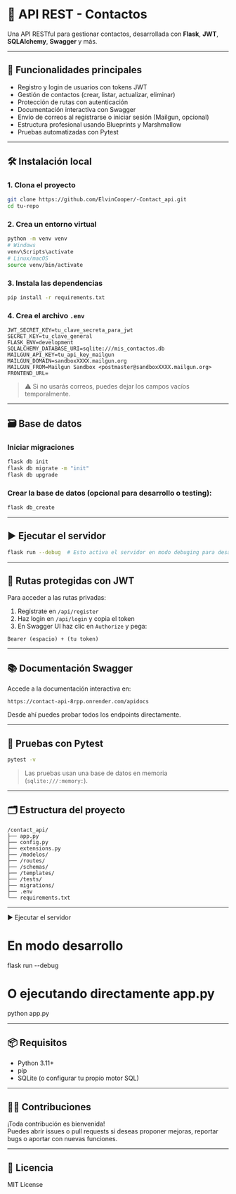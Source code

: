 # 📇 API REST - Contactos

Una API RESTful para gestionar contactos, desarrollada con **Flask**, **JWT**, **SQLAlchemy**, **Swagger** y más.

---

## 🚀 Funcionalidades principales

- Registro y login de usuarios con tokens JWT
- Gestión de contactos (crear, listar, actualizar, eliminar)
- Protección de rutas con autenticación
- Documentación interactiva con Swagger
- Envío de correos al registrarse o iniciar sesión (Mailgun, opcional)
- Estructura profesional usando Blueprints y Marshmallow
- Pruebas automatizadas con Pytest

---

## 🛠️ Instalación local

### 1. Clona el proyecto

```bash
git clone https://github.com/ElvinCooper/-Contact_api.git
cd tu-repo
```

### 2. Crea un entorno virtual

```bash
python -m venv venv
# Windows
venv\Scripts\activate
# Linux/macOS
source venv/bin/activate
```

### 3. Instala las dependencias

```bash
pip install -r requirements.txt
```

### 4. Crea el archivo `.env`

```env
JWT_SECRET_KEY=tu_clave_secreta_para_jwt
SECRET_KEY=tu_clave_general
FLASK_ENV=development
SQLALCHEMY_DATABASE_URI=sqlite:///mis_contactos.db
MAILGUN_API_KEY=tu_api_key_mailgun
MAILGUN_DOMAIN=sandboxXXXX.mailgun.org
MAILGUN_FROM=Mailgun Sandbox <postmaster@sandboxXXXX.mailgun.org>
FRONTEND_URL= 
```

> ⚠️ Si no usarás correos, puedes dejar los campos vacíos temporalmente.

---

## 🗃️ Base de datos

### Iniciar migraciones

```bash
flask db init
flask db migrate -m "init"
flask db upgrade
```

### Crear la base de datos (opcional para desarrollo o testing):

```bash
flask db_create
```

---

## ▶️ Ejecutar el servidor

```bash
flask run --debug  # Esto activa el servidor en modo debuging para desarrllo 
```

---

## 🔐 Rutas protegidas con JWT

Para acceder a las rutas privadas:

1. Regístrate en `/api/register`
2. Haz login en `/api/login` y copia el token
3. En Swagger UI haz clic en `Authorize` y pega:

```
Bearer (espacio) + (tu token)  
```

---

## 📚 Documentación Swagger

Accede a la documentación interactiva en:

```
https://contact-api-8rpp.onrender.com/apidocs
```

Desde ahí puedes probar todos los endpoints directamente.

---

## 🧪 Pruebas con Pytest

```bash
pytest -v
```

> Las pruebas usan una base de datos en memoria (`sqlite:///:memory:`).

---

## 🗂 Estructura del proyecto

```
/contact_api/
├── app.py
├── config.py
├── extensions.py
├── /modelos/
├── /routes/
├── /schemas/
├── /templates/
├── /tests/
├── migrations/
├── .env
└── requirements.txt
```

---

▶️ Ejecutar el servidor

# En modo desarrollo
flask run --debug

# O ejecutando directamente app.py
python app.py


---

## 📦 Requisitos

- Python 3.11+
- pip
- SQLite (o configurar tu propio motor SQL)

---

## 🧑‍💻 Contribuciones

¡Toda contribución es bienvenida!  
Puedes abrir issues o pull requests si deseas proponer mejoras, reportar bugs o aportar con nuevas funciones.

---

## 📜 Licencia

MIT License
```
